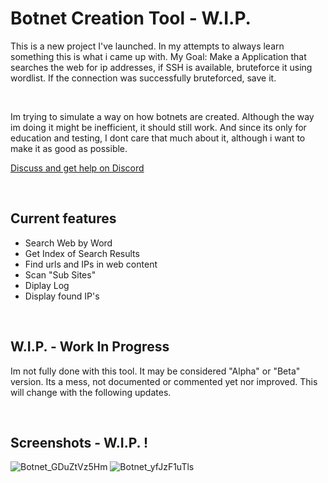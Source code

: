 # Botnet Creation Tool - W.I.P.
This is a new project I've launched. In my attempts to always learn something this is what i came up with. My Goal: Make a Application that searches the web for ip addresses, if SSH is available, bruteforce it using wordlist. If the connection was successfully bruteforced, save it.

<br>

Im trying to simulate a way on how botnets are created. Although the way im doing it might be inefficient, it should still work. And since its only for education and testing, I dont care that much about it, although i want to make it as good as possible. 
 
[Discuss and get help on Discord](https://discord.com/invite/KBEZtp2Jtd)

<br>

## Current features
- Search Web by Word
- Get Index of Search Results
- Find urls and IPs in web content
- Scan "Sub Sites"
- Diplay Log
- Display found IP's

<br>

## W.I.P. - Work In  Progress
Im not fully done with this tool. It may be considered "Alpha" or "Beta" version. Its a mess, not documented or commented yet nor improved. This will change with the following updates.

<br>

## Screenshots - W.I.P. !

![Botnet_GDuZtVz5Hm](https://user-images.githubusercontent.com/40896559/169672786-07007e88-48bd-4734-8d70-0263caebac6e.png)
![Botnet_yfJzF1uTls](https://user-images.githubusercontent.com/40896559/169672789-745be801-33ce-4bf2-b84b-889611817592.gif)
